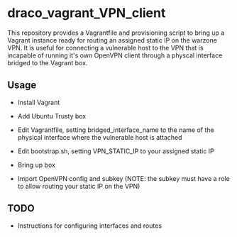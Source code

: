 # draco_vagrant_VPN_client

This repository provides a Vagrantfile and provisioning script to bring up a Vagrant instance ready for routing an assigned static IP on the warzone VPN. It is useful for connecting a vulnerable host to the VPN that is incapable of running it's own OpenVPN client through a physcal interface bridged to the Vagrant box.

## Usage

* Install Vagrant

* Add Ubuntu Trusty box

* Edit Vagrantfile, setting bridged_interface_name to the name of the physical interface where the vulnerable host is attached

* Edit bootstrap.sh, setting VPN_STATIC_IP to your assigned static IP

* Bring up box

* Import OpenVPN config and subkey (NOTE: the subkey must have a role to allow routing your static IP on the VPN)

## TODO

* Instructions for configuring interfaces and routes
